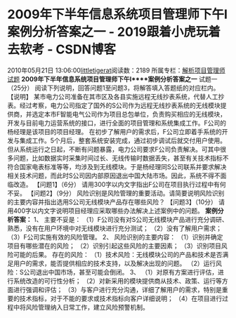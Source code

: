 # 2009年下半年信息系统项目管理师下午I案例分析答案之一 - 2019跟着小虎玩着去软考 - CSDN博客
2010年05月21日 13:06:00[littletigerat](https://me.csdn.net/littletigerat)阅读数：2189
所属专栏：[解析项目管理师试题](https://blog.csdn.net/column/details/15005.html)
**2009****年下半年信息系统项目管理师下午****I****案例分析答案之一**
试题一（25分）
阅读下列说明，回答问题1至问题3，将解答填入答题纸的对应栏内。
【说明】
某市电力公司准备在其市区及各县实施远程无线抄表系统，代替人工抄表。经过考察，电力公司指定了国外的S公司作为远程无线抄表系统的无线模块提供商，并选定本市F智能电气公司作为项目总包单位，负责购买相应的无线模块，开发与目前电力运营系统的接口，进行全面的项目管理和系统集成工作。F公司的杨经理是该项目的项目经理。
在初步了解用户的需求后，F公司立即着手系统的开发与集成工作。5个月后，整套系统安装完成，通过初步调试后就交付用户使用。但从系统运行之日起，不断有问题暴露，电力公司要求F公司负责解决。可其中很多问题，比如数据实时采集时间过长、无线传输时数据丢失，甚至有关技术指标不符合国家电表标准等等，均涉及到无线模块。于是杨经理同S公司联系并要求解决相关技术问题，而此时S公司因内部原因退出中国大陆市场。因此，系统不得不面临改造。
【问题1】（6分）
请用300字以内文字指出F公司在项目执行过程中有何不妥。
【问题2】（9分）
风险识别是风险管理的重要活动。请简要说明风险识别的主要内容并指出选用S公司无线模块产品存在哪些风险？
【问题3】（10分）
请用400字以内文字说明项目经理应采取哪些办法解决上述案例中的问题。
**案例分析答案：**
1、
主要不妥是：
（1）F公司没有对S公司无线模块产品进行充分调研、熟悉，没有在用户环境中对无线模块进行充分测试；
（2）没有了解用户需求；
（3）F公司实施有效的风险管理。
2、
风险识别的主要内容：
（1）识别并确定项目有哪些潜在的风险；
（2）识别引起这些风险的主要因素；
（3）识别项目风险可能的后果。
存在的风险：
（1）技术风险：无线模块公司的产品和技术是否满足用户的需求，能否提供相应的技术支持，以及解决出现的问题。
（2）运行风险：S公司退出中国市场，甚至可能会倒闭。
3、
（1）对原有方案进行评估，进行系统改造的可行性分析；
（2）对新采用的模块提供商从技术、政策、运行等方面进行强调和评估；
（3）与客户进行充分沟通，详细了解用户的需求，特别是重要的技术指标，对于不能的要求或技术指标向客户详细说明；
（4）在项目进行过程中将风险管理纳入日常工作，建立风险预警机制。
